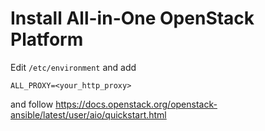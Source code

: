 # Install All-in-One OpenStack Platform

Edit `/etc/environment` and add

```shell
ALL_PROXY=<your_http_proxy>
```

and follow <https://docs.openstack.org/openstack-ansible/latest/user/aio/quickstart.html>
